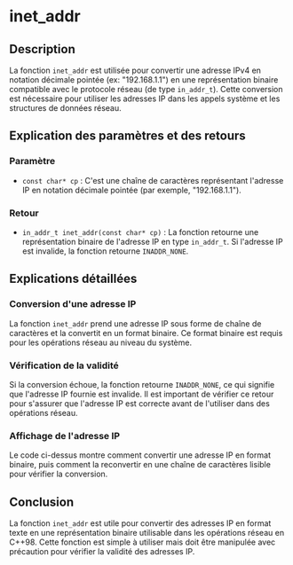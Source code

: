 # inet_addr


## Description

La fonction `inet_addr` est utilisée pour convertir une adresse IPv4 en notation décimale pointée (ex: "192.168.1.1") en une représentation binaire compatible avec le protocole réseau (de type `in_addr_t`). Cette conversion est nécessaire pour utiliser les adresses IP dans les appels système et les structures de données réseau.

## Explication des paramètres et des retours

### Paramètre

- `const char* cp` : C'est une chaîne de caractères représentant l'adresse IP en notation décimale pointée (par exemple, "192.168.1.1").

### Retour

- `in_addr_t inet_addr(const char* cp)` : La fonction retourne une représentation binaire de l'adresse IP en type `in_addr_t`. Si l'adresse IP est invalide, la fonction retourne `INADDR_NONE`.

## Explications détaillées

### Conversion d'une adresse IP

La fonction `inet_addr` prend une adresse IP sous forme de chaîne de caractères et la convertit en un format binaire. Ce format binaire est requis pour les opérations réseau au niveau du système.

### Vérification de la validité

Si la conversion échoue, la fonction retourne `INADDR_NONE`, ce qui signifie que l'adresse IP fournie est invalide. Il est important de vérifier ce retour pour s'assurer que l'adresse IP est correcte avant de l'utiliser dans des opérations réseau.

### Affichage de l'adresse IP

Le code ci-dessus montre comment convertir une adresse IP en format binaire, puis comment la reconvertir en une chaîne de caractères lisible pour vérifier la conversion.

## Conclusion

La fonction `inet_addr` est utile pour convertir des adresses IP en format texte en une représentation binaire utilisable dans les opérations réseau en C++98. Cette fonction est simple à utiliser mais doit être manipulée avec précaution pour vérifier la validité des adresses IP.